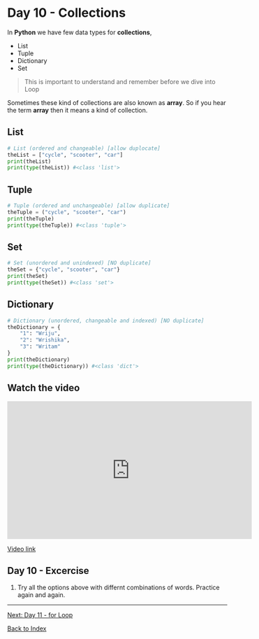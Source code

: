 # Day 10 - Collections

In **Python** we have few data types for **collections**,

- List
- Tuple
- Dictionary
- Set

> This is important to understand and remember before we dive into Loop

Sometimes these kind of collections are also known as **array**. So if you hear the term **array** then it means a kind of collection.

## List

```python
# List (ordered and changeable) [allow duplocate]
theList = ["cycle", "scooter", "car"]
print(theList)
print(type(theList)) #<class 'list'>
```

## Tuple

```python
# Tuple (ordered and unchangeable) [allow duplicate]
theTuple = ("cycle", "scooter", "car")
print(theTuple)
print(type(theTuple)) #<class 'tuple'>
```

## Set

```python
# Set (unordered and unindexed) [NO duplicate]
theSet = {"cycle", "scooter", "car"}
print(theSet)
print(type(theSet)) #<class 'set'>
```

## Dictionary

```python
# Dictionary (unordered, changeable and indexed) [NO duplicate]
theDictionary = {
    "1": "Wriju",
    "2": "Wrishika",
    "3": "Writam"
}
print(theDictionary)
print(type(theDictionary)) #<class 'dict'>
```

## Watch the video

<iframe width="560" height="315" src="https://www.youtube.com/embed/zobWd8KjSAI" frameborder="0" allow="accelerometer; autoplay; clipboard-write; encrypted-media; gyroscope; picture-in-picture" allowfullscreen></iframe>

[Video link](https://www.youtube.com/watch?v=zobWd8KjSAI)

## Day 10 - Excercise

1. Try all the options above with differnt combinations of words. Practice again and again.

---
[Next: Day 11 - for Loop](11-day11.md)

[Back to Index](index.md)
